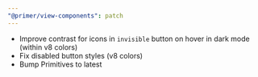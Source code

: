 ```yaml
---
"@primer/view-components": patch
---
```


- Improve contrast for icons in `invisible` button on hover in dark mode (within v8 colors)
- Fix disabled button styles (v8 colors)
- Bump Primitives to latest


<!-- Changed components: Primer::Beta::Button -->
